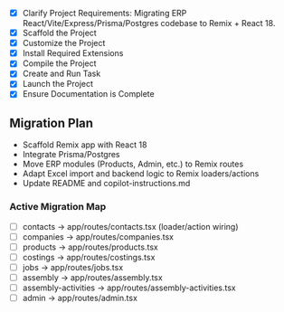 <!-- Use this file to provide workspace-specific custom instructions to Copilot. For more details, visit https://code.visualstudio.com/docs/copilot/copilot-customization#_use-a-githubcopilotinstructionsmd-file -->

- [x] Clarify Project Requirements: Migrating ERP React/Vite/Express/Prisma/Postgres codebase to Remix + React 18.
- [x] Scaffold the Project
- [x] Customize the Project
- [x] Install Required Extensions
- [x] Compile the Project
- [x] Create and Run Task
- [x] Launch the Project
- [x] Ensure Documentation is Complete

## Migration Plan

- Scaffold Remix app with React 18
- Integrate Prisma/Postgres
- Move ERP modules (Products, Admin, etc.) to Remix routes
- Adapt Excel import and backend logic to Remix loaders/actions
- Update README and copilot-instructions.md

### Active Migration Map

- [ ] contacts -> app/routes/contacts.tsx (loader/action wiring)
- [ ] companies -> app/routes/companies.tsx
- [ ] products -> app/routes/products.tsx
- [ ] costings -> app/routes/costings.tsx
- [ ] jobs -> app/routes/jobs.tsx
- [ ] assembly -> app/routes/assembly.tsx
- [ ] assembly-activities -> app/routes/assembly-activities.tsx
- [ ] admin -> app/routes/admin.tsx
